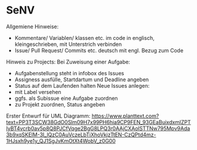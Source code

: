 # SeNV

Allgemiene Hinweise:
- Kommentare/ Variablen/ klassen etc. im code in englisch, kleingeschrieben, mit Unterstrich verbinden
- Issue/ Pull Request/ Commits etc. deutsch mit engl. Bezug zum Code


Hinweis zu Projects:
Bei Zuweisung einer Aufgabe:
  - Aufgabenstellung steht in infobox des Issues
  - Assigness ausfülle, Startdartum und Deadline angeben
  - Status auf dem Laufenden halten
Neue Issues anlegen:
  - mit Label versehen
  - ggfs. als Subissue eine Aufgabe zuordnen
  - zu Projekt zuordnen, Status angeben

Erster Entwurf für UML Diagramm:
https://www.planttext.com?text=PP3T3SCW38GdO0Slm09H7x99PH6hia9CP9FEN_93GEaBuixdxmIZPTIyBT4vcrb0av5p8Q8PJCfVqge2BgG8LPQ3r0AAjCXAolSTTNw795Mpv9Ada3b9xqSKElM-3I_lQzC0AuVczeLbTiXhoVkjzTtEN-CzQPtd4mz-1HJsxh9ye1y_QJ1SgJvKmOtXt4WobV_z0G00 
